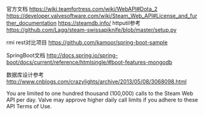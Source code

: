官方文档
https://wiki.teamfortress.com/wiki/WebAPI#Dota_2
https://developer.valvesoftware.com/wiki/Steam_Web_API#License_and_further_documentation
https://steamdb.info/
httputil参考
https://github.com/Lagg/steam-swissapiknife/blob/master/setup.py

rmi rest对比项目
https://github.com/kamoor/spring-boot-sample

SpringBoot文档
http://docs.spring.io/spring-boot/docs/current/reference/htmlsingle/#boot-features-mongodb

数据库设计参考
http://www.cnblogs.com/crazylights/archive/2013/05/08/3068098.html


You are limited to one hundred thousand (100,000) calls 
to the Steam Web API per day. Valve may approve higher
 daily call limits if you adhere to these API Terms of Use.
 
 
 
 
